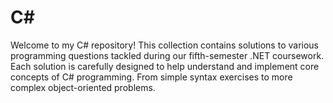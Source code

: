 # C#
Welcome to my C# repository! This collection contains solutions to various programming questions tackled during our fifth-semester .NET coursework. Each solution is carefully designed to help understand and implement core concepts of C# programming. From simple syntax exercises to more complex object-oriented problems.
